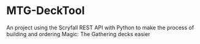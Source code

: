 # MTG-DeckTool
An project using the Scryfall REST API with Python to make the process of building and ordering Magic: The Gathering decks easier
